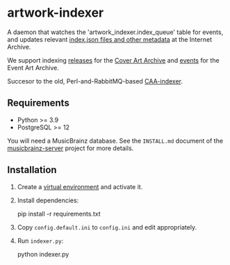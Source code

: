# artwork-indexer

A daemon that watches the 'artwork_indexer.index_queue' table for events,
and updates relevant
[index.json files and other metadata](https://archive.org/download/mbid-59105e60-a6f7-4a86-aaab-2c4f02ddb4f8)
at the Internet Archive.

We support indexing
[releases](https://wiki.musicbrainz.org/Release) for the
[Cover Art Archive](http://coverartarchive.org) and
[events](https://wiki.musicbrainz.org/Event) for the Event Art Archive.

Succesor to the old, Perl-and-RabbitMQ-based
[CAA-indexer](https://github.com/metabrainz/CAA-indexer).

## Requirements

  * Python >= 3.9
  * PostgreSQL >= 12

You will need a MusicBrainz database. See the `INSTALL.md` document of the
[musicbrainz-server](https://github.com/metabrainz/musicbrainz-server)
project for more details.

## Installation

  1. Create a [virtual environment](https://docs.python.org/3/library/venv.html)
     and activate it.

  2. Install dependencies:

        pip install -r requirements.txt

  3. Copy `config.default.ini` to `config.ini` and edit appropriately.

  4. Run `indexer.py`:

        python indexer.py
